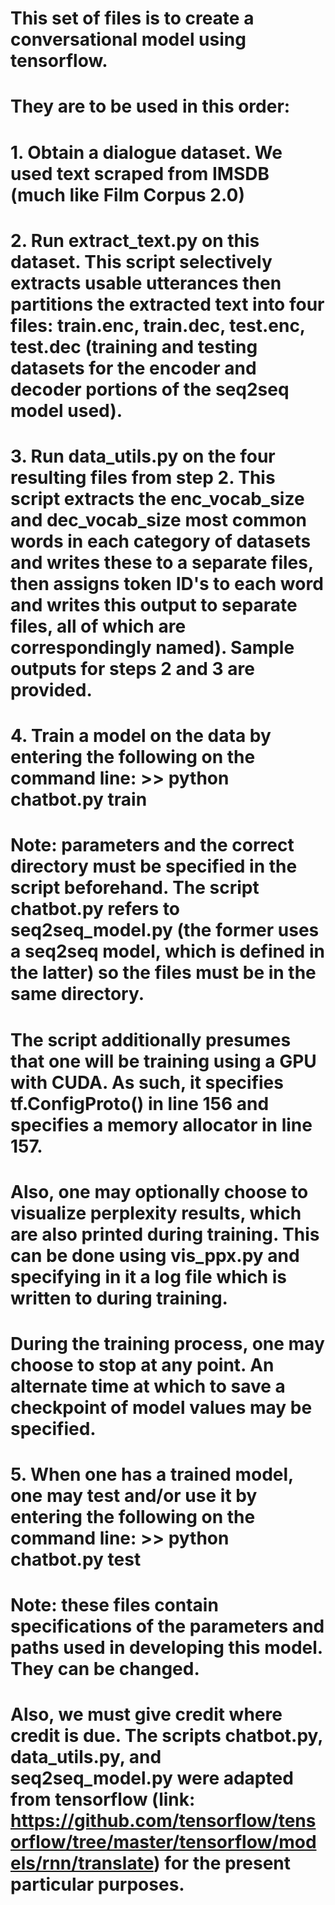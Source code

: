 # This set of files is to create a conversational model using tensorflow.
# They are to be used in this order:
#   1. Obtain a dialogue dataset. We used text scraped from IMSDB (much like Film Corpus 2.0)
#   2. Run extract_text.py on this dataset. This script selectively extracts usable utterances then partitions the extracted text into four files: train.enc, train.dec, test.enc, test.dec (training and testing datasets for the encoder and decoder portions of the seq2seq model used).
#   3. Run data_utils.py on the four resulting files from step 2. This script extracts the enc_vocab_size and dec_vocab_size most common words in each category of datasets and writes these to a separate files, then assigns token ID's to each word and writes this output to separate files, all of which are correspondingly named). Sample outputs for steps 2 and 3 are provided.
#   4. Train a model on the data by entering the following on the command line: >> python chatbot.py train
#       Note: parameters and the correct directory must be specified in the script beforehand. The script chatbot.py refers to seq2seq_model.py (the former uses a seq2seq model, which is defined in the latter) so the files must be in the same directory.
#       The script additionally presumes that one will be training using a GPU with CUDA. As such, it specifies tf.ConfigProto() in line 156 and specifies a memory allocator in line 157.
#       Also, one may optionally choose to visualize perplexity results, which are also printed during training. This can be done using vis_ppx.py and specifying in it a log file which is written to during training.
#       During the training process, one may choose to stop at any point. An alternate time at which to save a checkpoint of model values may be specified.
#    5. When one has a trained model, one may test and/or use it by entering the following on the command line: >> python chatbot.py test
#
# Note: these files contain specifications of the parameters and paths used in developing this model. They can be changed.
#   Also, we must give credit where credit is due. The scripts chatbot.py, data_utils.py, and seq2seq_model.py were adapted from tensorflow (link: https://github.com/tensorflow/tensorflow/tree/master/tensorflow/models/rnn/translate) for the present particular purposes.

